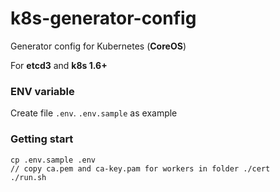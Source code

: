 # k8s-generator-config

Generator config for Kubernetes (**CoreOS**)

For **etcd3** and **k8s 1.6+**

### ENV variable

Create file `.env`. `.env.sample` as example

### Getting start

```
cp .env.sample .env
// copy ca.pem and ca-key.pam for workers in folder ./cert
./run.sh
```
